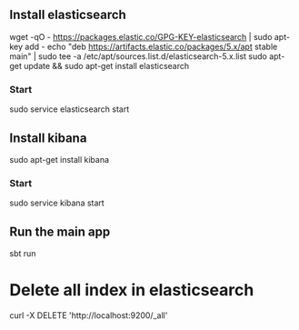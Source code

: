 ## Install elasticsearch
wget -qO - https://packages.elastic.co/GPG-KEY-elasticsearch | sudo apt-key add -
echo "deb https://artifacts.elastic.co/packages/5.x/apt stable main" | sudo tee -a /etc/apt/sources.list.d/elasticsearch-5.x.list
sudo apt-get update && sudo apt-get install elasticsearch

### Start 
sudo service elasticsearch start

## Install kibana
sudo apt-get install kibana

### Start
sudo service kibana start

## Run the main app
sbt run

# Delete all index in elasticsearch
curl -X DELETE 'http://localhost:9200/_all'
